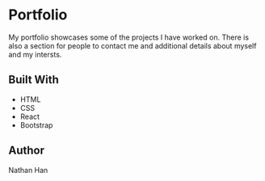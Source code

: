 # Portfolio #

My portfolio showcases some of the projects I have worked on. There is also a section for people to contact me and additional details about myself and my intersts. 

## Built With ##

* HTML
* CSS
* React
* Bootstrap

## Author ##

Nathan Han
